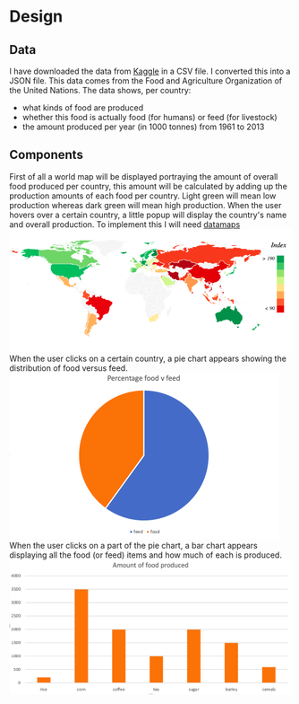 # Design

## Data
I have downloaded the data from [Kaggle](https://www.kaggle.com/dorbicycle/world-foodfeed-production) in a CSV file. I converted this into a JSON file. This data comes from the Food and Agriculture Organization of the United Nations.
The data shows, per country:
- what kinds of food are produced
- whether this food is actually food (for humans) or feed (for livestock)
- the amount produced per year (in 1000 tonnes) from 1961 to 2013

## Components
First of all a world map will be displayed portraying the amount of overall food produced per country, this amount will be calculated by adding up the production amounts of each food per country.
Light green will mean low production whereas dark green will mean high production. When the user hovers over a certain country, a little popup will display the country's name and overall production.
To implement this I will need [datamaps](https://github.com/markmarkoh/datamaps)
![World Map](doc/DESIGN-263c476e.png)
When the user clicks on a certain country, a pie chart appears showing the distribution of food versus feed.
![Pie Chart](doc/DESIGN-24c31615.png)
When the user clicks on a part of the pie chart, a bar chart appears displaying all the food (or feed) items and how much of each is produced.
![Bar Chart](doc/DESIGN-66413aab.png)

